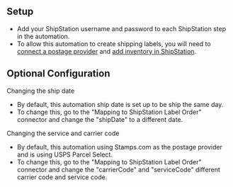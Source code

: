 ## Setup

- Add your ShipStation username and password to each ShipStation step in the automation.
- To allow this automation to create shipping labels, you will need to [connect a postage provider](https://help.shipstation.com/hc/en-us/articles/360025869732-Connect-a-Postage-Provider) and [add inventory in ShipStation](https://help.shipstation.com/hc/en-us/articles/360025870392-Inventory-in-ShipStation).

## Optional Configuration

Changing the ship date

- By default, this automation ship date is set up to be ship the same day.
- To change this, go to the "Mapping to ShipStation Label Order" connector and change the "shipDate" to a different date.

Changing the service and carrier code

- By default, this automation using Stamps.com as the postage provider and is using USPS Parcel Select.
- To change this, go to the "Mapping to ShipStation Label Order" connector and change the "carrierCode" and "serviceCode" different carrier code and service code.
